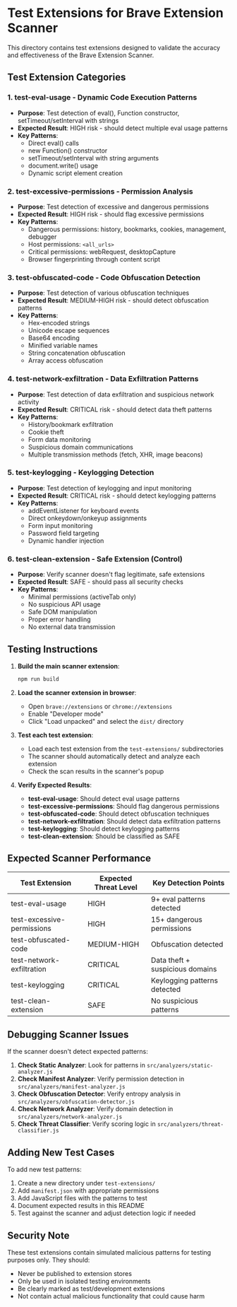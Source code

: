 # Test Extensions for Brave Extension Scanner

This directory contains test extensions designed to validate the accuracy and effectiveness of the Brave Extension Scanner.

## Test Extension Categories

### 1. **test-eval-usage** - Dynamic Code Execution Patterns
- **Purpose**: Test detection of eval(), Function constructor, setTimeout/setInterval with strings
- **Expected Result**: HIGH risk - should detect multiple eval usage patterns
- **Key Patterns**:
  - Direct eval() calls
  - new Function() constructor
  - setTimeout/setInterval with string arguments
  - document.write() usage
  - Dynamic script element creation

### 2. **test-excessive-permissions** - Permission Analysis
- **Purpose**: Test detection of excessive and dangerous permissions
- **Expected Result**: HIGH risk - should flag excessive permissions
- **Key Patterns**:
  - Dangerous permissions: history, bookmarks, cookies, management, debugger
  - Host permissions: `<all_urls>`
  - Critical permissions: webRequest, desktopCapture
  - Browser fingerprinting through content script

### 3. **test-obfuscated-code** - Code Obfuscation Detection
- **Purpose**: Test detection of various obfuscation techniques
- **Expected Result**: MEDIUM-HIGH risk - should detect obfuscation patterns
- **Key Patterns**:
  - Hex-encoded strings
  - Unicode escape sequences
  - Base64 encoding
  - Minified variable names
  - String concatenation obfuscation
  - Array access obfuscation

### 4. **test-network-exfiltration** - Data Exfiltration Patterns
- **Purpose**: Test detection of data exfiltration and suspicious network activity
- **Expected Result**: CRITICAL risk - should detect data theft patterns
- **Key Patterns**:
  - History/bookmark exfiltration
  - Cookie theft
  - Form data monitoring
  - Suspicious domain communications
  - Multiple transmission methods (fetch, XHR, image beacons)

### 5. **test-keylogging** - Keylogging Detection
- **Purpose**: Test detection of keylogging and input monitoring
- **Expected Result**: CRITICAL risk - should detect keylogging patterns
- **Key Patterns**:
  - addEventListener for keyboard events
  - Direct onkeydown/onkeyup assignments
  - Form input monitoring
  - Password field targeting
  - Dynamic handler injection

### 6. **test-clean-extension** - Safe Extension (Control)
- **Purpose**: Verify scanner doesn't flag legitimate, safe extensions
- **Expected Result**: SAFE - should pass all security checks
- **Key Patterns**:
  - Minimal permissions (activeTab only)
  - No suspicious API usage
  - Safe DOM manipulation
  - Proper error handling
  - No external data transmission

## Testing Instructions

1. **Build the main scanner extension**:
   ```bash
   npm run build
   ```

2. **Load the scanner extension in browser**:
   - Open `brave://extensions` or `chrome://extensions`
   - Enable "Developer mode"
   - Click "Load unpacked" and select the `dist/` directory

3. **Test each test extension**:
   - Load each test extension from the `test-extensions/` subdirectories
   - The scanner should automatically detect and analyze each extension
   - Check the scan results in the scanner's popup

4. **Verify Expected Results**:
   - **test-eval-usage**: Should detect eval usage patterns
   - **test-excessive-permissions**: Should flag dangerous permissions
   - **test-obfuscated-code**: Should detect obfuscation techniques
   - **test-network-exfiltration**: Should detect data exfiltration patterns
   - **test-keylogging**: Should detect keylogging patterns
   - **test-clean-extension**: Should be classified as SAFE

## Expected Scanner Performance

| Test Extension | Expected Threat Level | Key Detection Points |
|---|---|---|
| test-eval-usage | HIGH | 9+ eval patterns detected |
| test-excessive-permissions | HIGH | 15+ dangerous permissions |
| test-obfuscated-code | MEDIUM-HIGH | Obfuscation detected |
| test-network-exfiltration | CRITICAL | Data theft + suspicious domains |
| test-keylogging | CRITICAL | Keylogging patterns detected |
| test-clean-extension | SAFE | No suspicious patterns |

## Debugging Scanner Issues

If the scanner doesn't detect expected patterns:

1. **Check Static Analyzer**: Look for patterns in `src/analyzers/static-analyzer.js`
2. **Check Manifest Analyzer**: Verify permission detection in `src/analyzers/manifest-analyzer.js`
3. **Check Obfuscation Detector**: Verify entropy analysis in `src/analyzers/obfuscation-detector.js`
4. **Check Network Analyzer**: Verify domain detection in `src/analyzers/network-analyzer.js`
5. **Check Threat Classifier**: Verify scoring logic in `src/analyzers/threat-classifier.js`

## Adding New Test Cases

To add new test patterns:

1. Create a new directory under `test-extensions/`
2. Add `manifest.json` with appropriate permissions
3. Add JavaScript files with the patterns to test
4. Document expected results in this README
5. Test against the scanner and adjust detection logic if needed

## Security Note

These test extensions contain simulated malicious patterns for testing purposes only. They should:
- Never be published to extension stores
- Only be used in isolated testing environments
- Be clearly marked as test/development extensions
- Not contain actual malicious functionality that could cause harm